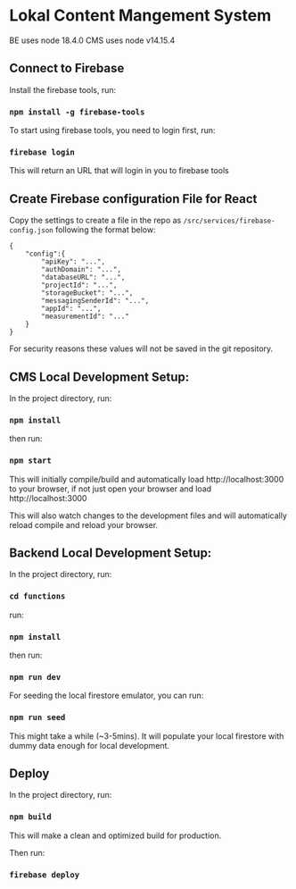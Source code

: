 # Lokal Content Mangement System

BE uses node 18.4.0
CMS uses node v14.15.4

## Connect to Firebase

Install the firebase tools, run:

### `npm install -g firebase-tools`

To start using firebase tools, you need to login first, run:

### `firebase login`

This will return an URL that will login in you to firebase tools

## Create Firebase configuration File for React

Copy the settings to create a file in the repo as `/src/services/firebase-config.json` following the format below:

```
{
    "config":{
        "apiKey": "...",
        "authDomain": "...",
        "databaseURL": "...",
        "projectId": "...",
        "storageBucket": "...",
        "messagingSenderId": "...",
        "appId": "...",
        "measurementId": "..."
    }
}
```

For security reasons these values will not be saved in the git repository.

## CMS Local Development Setup:

In the project directory, run:

### `npm install`

then run:

### `npm start`

This will initially compile/build and automatically load http://localhost:3000 to your browser, if not just open your browser and load http://localhost:3000

This will also watch changes to the development files and will automatically reload compile and reload your browser.
## Backend Local Development Setup:

In the project directory, run:

### `cd functions`

run:
### `npm install`

then run:

### `npm run dev`

For seeding the local firestore emulator, you can run:
### `npm run seed`
This might take a while (~3-5mins). It will populate your local firestore with dummy data enough for local development.

## Deploy

In the project directory, run:

### `npm build`

This will make a clean and optimized build for production.

Then run:

### `firebase deploy`

